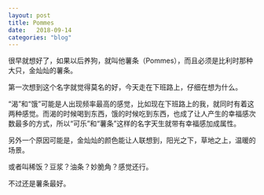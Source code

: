```yaml
---
layout: post
title: Pommes
date:   2018-09-14
categories: "blog"
---
```


很早就想好了，如果以后养狗，就叫他薯条（Pommes），而且必须是比利时那种大只，金灿灿的薯条。    

第一次想到这个名字就觉得莫名的好，今天走在下班路上，仔细在想为什么。  

“渴”和“饿”可能是人出现频率最高的感觉，比如现在下班路上的我，就同时有着这两种感觉。而渴的时候喝到东西，饿的时候吃到东西，也成了让人产生的幸福感次数最多的方式，所以“可乐”和“薯条”这样的名字天生就带有幸福感加成属性。  

另外一个原因可能是，金灿灿的颜色能让人联想到，阳光之下，草地之上，温暖的场景。

或者叫稀饭？豆浆？油条？妙脆角？感觉还行。  

不过还是薯条最好。  

